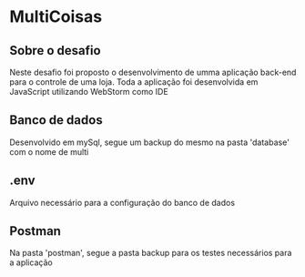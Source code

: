 # MultiCoisas

## Sobre o desafio
Neste desafio foi proposto o desenvolvimento de umma aplicação back-end para o controle de uma loja. Toda a aplicação foi desenvolvida em JavaScript utilizando WebStorm como IDE

## Banco de dados
Desenvolvido em mySql, segue um backup do mesmo na pasta 'database' com o nome de multi

## .env
Arquivo necessário para a configuração do banco de dados

## Postman
Na pasta 'postman', segue a pasta backup para os testes necessários para a aplicação
